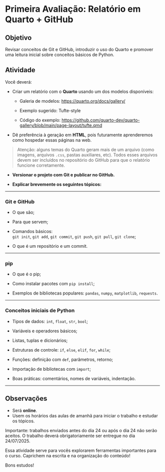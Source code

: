 #  Primeira Avaliação: Relatório em Quarto + GitHub

##  Objetivo

Revisar conceitos de Git e GitHub, introduzir o uso do Quarto e promover uma leitura inicial sobre conceitos básicos de Python.

##  Atividade

Você deverá:

- Criar um relatório com o **Quarto** usando um dos modelos disponíveis:

  - Galeria de modelos: https://quarto.org/docs/gallery/

  - Exemplo sugerido: Tufte-style

  - Código do exemplo: https://github.com/quarto-dev/quarto-gallery/blob/main/page-layout/tufte.qmd

- Dê preferência à geração em **HTML**, pois futuramente aprenderemos como hospedar essas páginas na web.

>  Atenção: alguns temas do Quarto geram mais de um arquivo (como imagens, arquivos `.css`, pastas auxiliares, etc). Todos esses arquivos devem ser incluídos no repositório do GitHub para que o relatório funcione corretamente.

- **Versionar o projeto com Git e publicar no GitHub.**

- **Explicar brevemente os seguintes tópicos:**

---

###  Git e GitHub

- O que são;

- Para que servem;

- Comandos básicos:  
  `git init`, `git add`, `git commit`, `git push`, `git pull`, `git clone`;

- O que é um repositório e um commit.

---

###  pip

- O que é o pip;

- Como instalar pacotes com `pip install`;

- Exemplos de bibliotecas populares: `pandas`, `numpy`, `matplotlib`, `requests`.

---

###  Conceitos iniciais de Python

- Tipos de dados: `int`, `float`, `str`, `bool`;

- Variáveis e operadores básicos;

- Listas, tuplas e dicionários;

- Estruturas de controle: `if`, `else`, `elif`, `for`, `while`;

- Funções: definição com `def`, parâmetros, retorno;

- Importação de bibliotecas com `import`;

- Boas práticas: comentários, nomes de variáveis, indentação.

---

##  Observações

- Será **online**.  
- Usem os horários das aulas de amanhã para iniciar o trabalho e estudar os tópicos.

Importante: trabalhos enviados antes do dia 24 ou após o dia 24 não serão aceitos. O trabalho deverá obrigatoriamente ser entregue no dia 24/07/2025.

Essa atividade serve para vocês explorarem ferramentas importantes para o curso. Caprichem na escrita e na organização do conteúdo!

Bons estudos!

 
